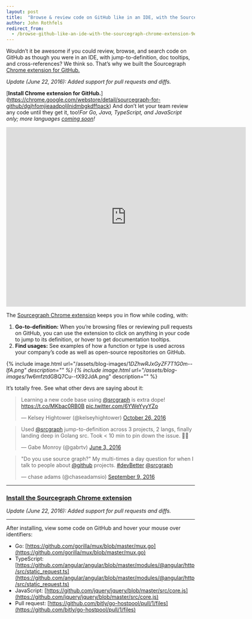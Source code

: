 ```yaml
---
layout: post
title:  "Browse & review code on GitHub like in an IDE, with the Sourcegraph Chrome extension"
author: John Rothfels
redirect_from:
  - /browse-github-like-an-ide-with-the-sourcegraph-chrome-extension-9e279d2b98e9
---
```


Wouldn’t it be awesome if you could review, browse, and search code on GitHub as though you were in an IDE, with jump-to-definition, doc tooltips, and cross-references? We think so. That’s why we built the Sourcegraph [Chrome extension for GitHub.](https://chrome.google.com/webstore/detail/sourcegraph-for-github/dgjhfomjieaadpoljlnidmbgkdffpack)

_Update (June 22, 2016): Added support for pull requests and diffs._

[**Install Chrome extension for GitHub.**] (https://chrome.google.com/webstore/detail/sourcegraph-for-github/dgjhfomjieaadpoljlnidmbgkdffpack) And don’t let your team review any code until they get it, too!_For Go, Java, TypeScript, and JavaScript only; more languages_ [_coming soon_](https://sourcegraph.com/beta)_!_

<iframe width="640" height="480" src="https://www.youtube.com/embed/hIs4QtuM1Ig" frameborder="0" allowfullscreen></iframe>

The [Sourcegraph Chrome extension](https://chrome.google.com/webstore/detail/sourcegraph-for-github/dgjhfomjieaadpoljlnidmbgkdffpack) keeps you in flow while coding, with:

1.  **Go-to-definition:** When you’re browsing files or reviewing pull requests on GitHub, you can use the extension to click on anything in your code to jump to its definition, or hover to get documentation tooltips.
2.  **Find usages:** See examples of how a function or type is used across your company’s code as well as open-source repositories on GitHub.

{% include image.html url="/assets/blog-images/1*DZhwRJxGyZF7T1G0m--lfA.png" description="" %}
{% include image.html url="/assets/blog-images/1*w6mfztdGBQ7Cu--tX92JdA.png" description="" %}

It’s totally free. See what other devs are saying about it:

<blockquote class="twitter-tweet" data-lang="en"><p lang="en" dir="ltr">Learning a new code base using <a href="https://twitter.com/srcgraph">@srcgraph</a> is extra dope! <a href="https://t.co/MKbac0RB0B">https://t.co/MKbac0RB0B</a> <a href="https://t.co/6YWeYyyYZo">pic.twitter.com/6YWeYyyYZo</a></p>&mdash; Kelsey Hightower (@kelseyhightower) <a href="https://twitter.com/kelseyhightower/status/791084672797122561">October 26, 2016</a></blockquote>

<blockquote class="twitter-tweet" data-lang="en"><p lang="en" dir="ltr">Used <a href="https://twitter.com/srcgraph">@srcgraph</a> jump-to-definition across 3 projects, 2 langs, finally landing deep in Golang src. Took &lt; 10 min to pin down the issue. 💪🏼</p>&mdash; Gabe Monroy (@gabrtv) <a href="https://twitter.com/gabrtv/status/738861622882508801">June 3, 2016</a></blockquote>

<blockquote class="twitter-tweet" data-lang="en"><p lang="en" dir="ltr">&quot;Do you use source graph?&quot; My multi-times a day question for when I talk to people about <a href="https://twitter.com/github">@github</a> projects. <a href="https://twitter.com/hashtag/devBetter?src=hash">#devBetter</a> <a href="https://twitter.com/srcgraph">@srcgraph</a></p>&mdash; chase adams (@chaseadamsio) <a href="https://twitter.com/chaseadamsio/status/774284535655653376">September 9, 2016</a></blockquote>

* * *

### [I**nstall the Sourcegraph Chrome extension**](https://chrome.google.com/webstore/detail/sourcegraph-for-github/dgjhfomjieaadpoljlnidmbgkdffpack)

_Update (June 22, 2016): Added support for pull requests and diffs._

* * *

After installing, view some code on GitHub and hover your mouse over identifiers:

*   Go: [https://github.com/gorilla/mux/blob/master/mux.go](https://github.com/gorilla/mux/blob/master/mux.go)
*   TypeScript: [https://github.com/angular/angular/blob/master/modules/@angular/http/src/static_request.ts](https://github.com/angular/angular/blob/master/modules/@angular/http/src/static_request.ts)
*   JavaScript: [https://github.com/jquery/jquery/blob/master/src/core.js](https://github.com/jquery/jquery/blob/master/src/core.js)
*   Pull request: [https://github.com/bitly/go-hostpool/pull/1/files](https://github.com/bitly/go-hostpool/pull/1/files)

<script async src="//platform.twitter.com/widgets.js" charset="utf-8"></script>